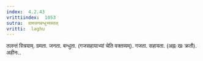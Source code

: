 ```yaml
---
index:  4.2.43
vrittiindex:  1053
sutra:  ग्रामजनबन्धुभ्यस्तल्
vritti:  laghu 
---
```


तलन्तं स्त्रियाम्. ग्रमता. जनता. बन्धुता. (गजसहायाभ्यां चेति वक्तव्यम्). गजता. सहायता. (अह्नः खः क्रतौ). अहीनः..

